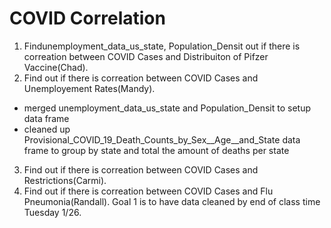 # COVID Correlation
1. Findunemployment_data_us_state, Population_Densit out if there is correation between COVID Cases and Distribuiton of Pifzer Vaccine(Chad).
2. Find out if there is correation between COVID Cases and Unemployement Rates(Mandy).
  - merged unemployment_data_us_state and Population_Densit to setup data frame
  - cleaned up Provisional_COVID_19_Death_Counts_by_Sex__Age__and_State data frame to group by state and total the amount of deaths per state
3. Find out if there is correation between COVID Cases and Restrictions(Carmi).
4. Find out if there is correation between COVID Cases and Flu Pneumonia(Randall).
Goal 1 is to have data cleaned by end of class time Tuesday 1/26.
